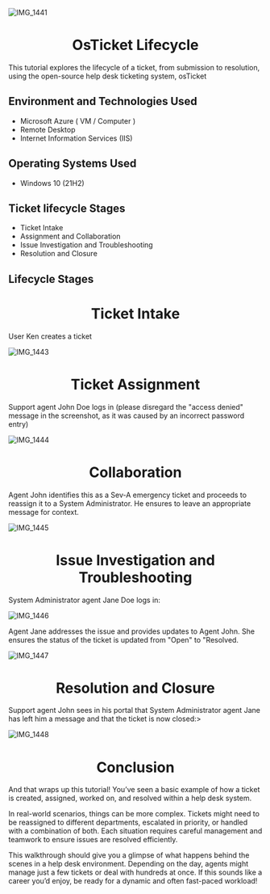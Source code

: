 ![IMG_1441](https://github.com/user-attachments/assets/05d6fb8c-d31b-48e9-baaa-8488adb7e87c)


<h1 align="center"> OsTicket Lifecycle </h1>

This tutorial explores the lifecycle of a ticket, from submission to resolution, using the open-source help desk ticketing system, osTicket

## Environment and Technologies Used 

- Microsoft Azure ( VM / Computer )
- Remote Desktop
- Internet Information Services (IIS)

## Operating Systems Used 

- Windows 10 (21H2)

## Ticket lifecycle Stages 

- Ticket Intake
- Assignment and Collaboration
- Issue Investigation and Troubleshooting
- Resolution and Closure

## Lifecycle  Stages 

<h1 align="center"> Ticket Intake  </h1>

User Ken creates a ticket 

![IMG_1443](https://github.com/user-attachments/assets/17fe0f8d-aa4e-4fc8-963f-e514fcf5be5d)

<h1 align="center"> Ticket Assignment  </h1>

Support agent John Doe logs in (please disregard the "access denied" message in the screenshot, as it was caused by an incorrect password entry)

![IMG_1444](https://github.com/user-attachments/assets/1c3eddf9-7887-4fbc-8222-a8838b6835d7)


<h1 align="center"> Collaboration </h1>

Agent John identifies this as a Sev-A emergency ticket and proceeds to reassign it to a System Administrator. He ensures to leave an appropriate message for context.

![IMG_1445](https://github.com/user-attachments/assets/b1709fbd-5b7c-4455-bb0a-65e0534c0cb5)


<h1 align="center"> Issue Investigation and Troubleshooting </h1>

System Administrator agent Jane Doe logs in:

![IMG_1446](https://github.com/user-attachments/assets/d3fa136b-0ba2-4b4a-a2dc-bf15389b4ccf)

Agent Jane addresses the issue and provides updates to Agent John. She ensures the status of the ticket is updated from "Open" to "Resolved.

![IMG_1447](https://github.com/user-attachments/assets/13561ffd-8a3b-4e00-ba56-b06c2dc604ca)

<h1 align="center"> Resolution and Closure </h1>

Support agent John sees in his portal that System Administrator agent Jane has left him a message and that the ticket is now closed:>

![IMG_1448](https://github.com/user-attachments/assets/ce82d607-3a67-4dde-84aa-3eb261ff4f07)

<h1 align="center"> Conclusion </h1>


And that wraps up this tutorial! You’ve seen a basic example of how a ticket is created, assigned, worked on, and resolved within a help desk system.

In real-world scenarios, things can be more complex. Tickets might need to be reassigned to different departments, escalated in priority, or handled with a combination of both. Each situation requires careful management and teamwork to ensure issues are resolved efficiently.

This walkthrough should give you a glimpse of what happens behind the scenes in a help desk environment. Depending on the day, agents might manage just a few tickets or deal with hundreds at once. If this sounds like a career you’d enjoy, be ready for a dynamic and often fast-paced workload!
